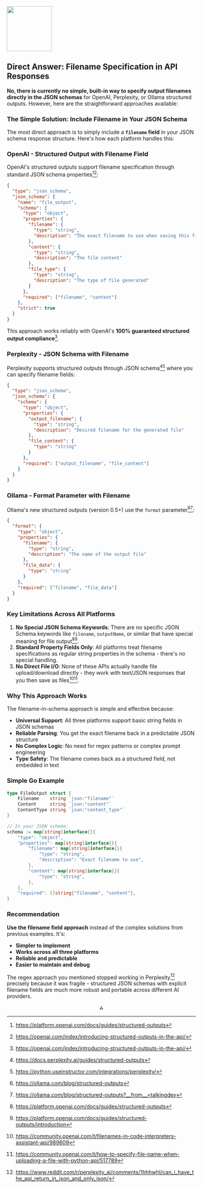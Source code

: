 <img src="https://r2cdn.perplexity.ai/pplx-full-logo-primary-dark%402x.png" class="logo" width="120"/>

## **Direct Answer: Filename Specification in API Responses**

**No, there is currently no simple, built-in way to specify output filenames directly in the JSON schemas** for OpenAI, Perplexity, or Ollama structured outputs. However, here are the straightforward approaches available:

### **The Simple Solution: Include Filename in Your JSON Schema**

The most direct approach is to simply include a **`filename` field** in your JSON schema response structure. Here's how each platform handles this:

### **OpenAI - Structured Output with Filename Field**

OpenAI's structured outputs support filename specification through standard JSON schema properties[^1][^2]:

```json
{
  "type": "json_schema",
  "json_schema": {
    "name": "file_output",
    "schema": {
      "type": "object",
      "properties": {
        "filename": {
          "type": "string",
          "description": "The exact filename to use when saving this file"
        },
        "content": {
          "type": "string",
          "description": "The file content"
        },
        "file_type": {
          "type": "string",
          "description": "The type of file generated"
        }
      },
      "required": ["filename", "content"]
    },
    "strict": true
  }
}
```

This approach works reliably with OpenAI's **100% guaranteed structured output compliance**[^2].

### **Perplexity - JSON Schema with Filename**

Perplexity supports structured outputs through JSON schema[^3][^4] where you can specify filename fields:

```json
{
  "type": "json_schema", 
  "json_schema": {
    "schema": {
      "type": "object",
      "properties": {
        "output_filename": {
          "type": "string",
          "description": "Desired filename for the generated file"
        },
        "file_content": {
          "type": "string"
        }
      },
      "required": ["output_filename", "file_content"]
    }
  }
}
```


### **Ollama - Format Parameter with Filename**

Ollama's new structured outputs (version 0.5+) use the `format` parameter[^5][^6]:

```json
{
  "format": {
    "type": "object",
    "properties": {
      "filename": {
        "type": "string",
        "description": "The name of the output file"
      },
      "file_data": {
        "type": "string"
      }
    },
    "required": ["filename", "file_data"]
  }
}
```


### **Key Limitations Across All Platforms**

1. **No Special JSON Schema Keywords**: There are no specific JSON Schema keywords like `filename`, `outputName`, or similar that have special meaning for file output[^1][^7].
2. **Standard Property Fields Only**: All platforms treat filename specifications as regular string properties in the schema - there's no special handling.
3. **No Direct File I/O**: None of these APIs actually handle file upload/download directly - they work with text/JSON responses that you then save as files[^8][^9].

### **Why This Approach Works**

The filename-in-schema approach is simple and effective because:

- **Universal Support**: All three platforms support basic string fields in JSON schemas
- **Reliable Parsing**: You get the exact filename back in a predictable JSON structure
- **No Complex Logic**: No need for regex patterns or complex prompt engineering
- **Type Safety**: The filename comes back as a structured field, not embedded in text


### **Simple Go Example**

```go
type FileOutput struct {
    Filename    string `json:"filename"`
    Content     string `json:"content"`
    ContentType string `json:"content_type"`
}

// In your JSON schema:
schema := map[string]interface{}{
    "type": "object",
    "properties": map[string]interface{}{
        "filename": map[string]interface{}{
            "type": "string",
            "description": "Exact filename to use",
        },
        "content": map[string]interface{}{
            "type": "string",
        },
    },
    "required": []string{"filename", "content"},
}
```


### **Recommendation**

**Use the filename field approach** instead of the complex solutions from previous examples. It's:

- **Simpler to implement**
- **Works across all three platforms**
- **Reliable and predictable**
- **Easier to maintain and debug**

The regex approach you mentioned stopped working in Perplexity[^10] precisely because it was fragile - structured JSON schemas with explicit filename fields are much more robust and portable across different AI providers.

<div style="text-align: center">⁂</div>

[^1]: https://platform.openai.com/docs/guides/structured-outputs

[^2]: https://openai.com/index/introducing-structured-outputs-in-the-api/

[^3]: https://docs.perplexity.ai/guides/structured-outputs

[^4]: https://python.useinstructor.com/integrations/perplexity/

[^5]: https://ollama.com/blog/structured-outputs

[^6]: https://ollama.com/blog/structured-outputs?__from__=talkingdev

[^7]: https://platform.openai.com/docs/guides/structured-outputs/introduction

[^8]: https://community.openai.com/t/filenames-in-code-interpreters-assistant-api/989609

[^9]: https://community.openai.com/t/how-to-specify-file-name-when-uploading-a-file-with-python-api/517789

[^10]: https://www.reddit.com/r/perplexity_ai/comments/1hhhwhl/can_i_have_the_api_return_in_json_and_only_json/

[^11]: https://www.andela.com/blog-posts/openai-structured-outputs-how-to-guide-for-developers

[^12]: https://pkg.go.dev/github.com/rsaranusc/openai-compatible/jsonschema

[^13]: https://www.youtube.com/watch?v=0lirLO0Nfl4

[^14]: https://fossies.org/linux/openai-python/src/openai/types/shared_params/response_format_json_schema.py

[^15]: https://developer.mamezou-tech.com/en/blogs/2024/08/10/openai-structured-output-intro/

[^16]: https://devblogs.microsoft.com/semantic-kernel/using-json-schema-for-structured-output-in-net-for-openai-models/

[^17]: https://platform.openai.com/docs/api-reference/files

[^18]: https://simmering.dev/blog/openai_structured_output/

[^19]: https://www.youtube.com/watch?v=EDBSNUhNe2Q

[^20]: https://github.com/nickolu/gpt-file-renamer

[^21]: https://simonwillison.net/2024/Aug/6/openai-structured-outputs/

[^22]: https://dev.to/yigit-konur/the-art-of-the-description-your-ultimate-guide-to-optimizing-llm-json-outputs-with-json-schema-jne

[^23]: https://community.openai.com/t/uploaded-file-name-becomes-file-unconditionally/16867

[^24]: https://gist.github.com/Donavan/9be122ff9d471c07da7bc74bab1d49ee

[^25]: https://deno.land/x/openai@v4.40.2/resources/files.ts?s=FileObject

[^26]: https://developers.oxylabs.io/scraping-solutions/web-scraper-api/targets/perplexity

[^27]: https://www.youtube.com/watch?v=LOe2FMuBpT8

[^28]: https://search.r-project.org/CRAN/refmans/perplexR/html/responseParser.html

[^29]: https://docs.perplexity.ai/guides/search-domain-filters

[^30]: https://gist.github.com/philsturgeon/e11b4cd603666b54d6436de6542998b7

[^31]: https://rdrr.io/cran/perplexR/man/responseParser.html

[^32]: https://docs.perplexity.ai/llms-full.txt

[^33]: https://brandur.org/elegant-apis

[^34]: https://search.r-project.org/CRAN/refmans/gptstudio/html/query_api_perplexity.html

[^35]: https://www.reddit.com/r/perplexity_ai/comments/1gjfov3/structured_json_output_on_perplexity_api/

[^36]: https://stackoverflow.com/questions/79396666/whats-the-reccommended-approach-for-building-a-json-schema-file-for-complex-typ

[^37]: https://rdrr.io/cran/gptstudio/man/query_api_perplexity.html

[^38]: https://docs.perplexity.ai/guides/getting-started

[^39]: https://community.n8n.io/t/using-perplexity-api-with-the-ai-tools-agent/54308

[^40]: https://community.openai.com/t/trying-to-use-structured-output-as-part-of-payload-for-an-api-request/904074

[^41]: https://github.com/567-labs/instructor/issues/1005

[^42]: https://pub.dev/documentation/langchain_ollama/latest/langchain_ollama/OllamaResponseFormat.html

[^43]: https://ollama.com/coolhand/schollama:14b

[^44]: https://www.youtube.com/watch?v=ljQ0i-F34a4

[^45]: https://stackoverflow.com/questions/78421795/is-there-a-simpler-way-of-using-file-names-as-a-value-in-a-json-file-using-a-sch

[^46]: https://towardsdatascience.com/structured-llm-output-using-ollama-73422889c7ad/

[^47]: https://www.reddit.com/r/ollama/comments/1jflnxl/structured_outputs_in_ollama_whats_your_recipe/

[^48]: https://ollama.com/coolhand/filellama

[^49]: https://ollama.com/coolhand/filellama:1b

[^50]: https://www.tamingllms.com/notebooks/structured_output.html

[^51]: https://stackoverflow.com/questions/70113545/json-schema-take-values-from-another-file-non-json-take-file-names

[^52]: https://github.com/jmorganca/ollama/issues/1710

[^53]: https://ollama.com/coolhand/schollama:24b

[^54]: https://elegantcode.com/2024/12/13/6998/

[^55]: https://www.reddit.com/r/ollama/comments/1h1tt3v/how_to_format_the_response_the_model_gives/

[^56]: https://www.youtube.com/watch?v=KXQU3mJTvuw

[^57]: https://geshan.com.np/blog/2025/02/ollama-api/

[^58]: https://ollama.com/coolhand/filellama:12b/blobs/d1e769600ecf

[^59]: https://www.youtube.com/watch?v=BgJNYT8voO4

